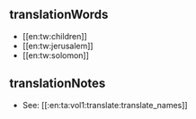 ## translationWords

* [[en:tw:children]]
* [[en:tw:jerusalem]]
* [[en:tw:solomon]]

## translationNotes

* See: [[:en:ta:vol1:translate:translate_names]]
